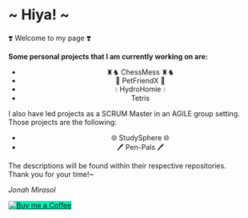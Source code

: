 <h1>~ Hiya! ~</h1>
<p>❣️ Welcome to my page ❣️　</p>

<p><strong>Some personal projects that I am currently working on are:</strong></p>
<ul style="text-align: center;">
<li>♜♞ ChessMess ♜♞</li>
<li>🐾 PetFriendX 🐾</li>
  <li>💧 HydroHomie 💧 </li>
  <li>Tetris</li>
</ul>


<p>I also have led projects as a SCRUM Master in an AGILE group setting. Those projects are the following:</p>
<ul style="text-align: center;">
  <li>🌐 StudySphere 🌐</li>
  <li>🖊️ Pen-Pals 🖊️</li>
</ul>

<p>The descriptions will be found within their respective repositories. <br>Thank you for your time!~</p>
<p><em>Jonah Mirasol</em></p>

<a href='https://ko-fi.com/pythias1998' target='_blank'>
  <img src='https://ko-fi.com/img/githubbutton_sm.svg' alt='Buy me a Coffee' style='background-color:#09ebb3; border-color:#09ebb3;'>
</a>



<!--
**JoMiras/JoMiras** is a ✨ _special_ ✨ repository because its `README.md` (this file) appears on your GitHub profile.

Here are some ideas to get you started:

- 🔭 I’m currently working on ...
- 🌱 I’m currently learning ...
- 👯 I’m looking to collaborate on ...
- 🤔 I’m looking for help with ...
- 💬 Ask me about ...
- 📫 How to reach me: ...
- 😄 Pronouns: ...
- ⚡ Fun fact: ...
-->

